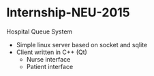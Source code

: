 # Internship-NEU-2015

Hospital Queue System

- Simple linux server based on socket and sqlite
- Client written in C++ (Qt)
    - Nurse interface
    - Patient interface
